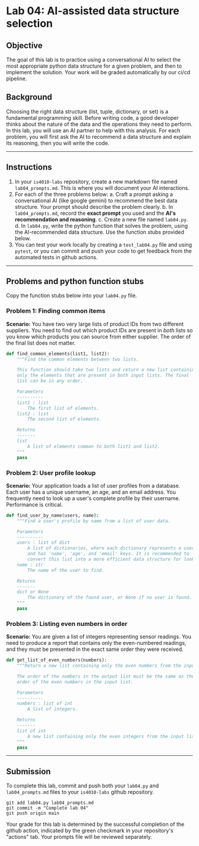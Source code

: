 # Lab 04: AI-assisted data structure selection

## Objective

The goal of this lab is to practice using a conversational AI to select the most appropriate python data structure for a given problem, and then to implement the solution. Your work will be graded automatically by our ci/cd pipeline.

## Background

Choosing the right data structure (list, tuple, dictionary, or set) is a fundamental programming skill. Before writing code, a good developer thinks about the nature of the data and the operations they need to perform. In this lab, you will use an AI partner to help with this analysis. For each problem, you will first ask the AI to recommend a data structure and explain its reasoning, then you will write the code.

---

## Instructions

1.  In your `is4010-labs` repository, create a new markdown file named `lab04_prompts.md`. This is where you will document your AI interactions.
2.  For each of the three problems below:
    a.  Craft a prompt asking a conversational AI (like google gemini) to recommend the best data structure. Your prompt should describe the problem clearly.
    b.  In `lab04_prompts.md`, record the **exact prompt** you used and the **AI's recommendation and reasoning**.
    c.  Create a new file named `lab04.py`.
    d.  In `lab04.py`, write the python function that solves the problem, using the AI-recommended data structure. Use the function stubs provided below.
3.  You can test your work locally by creating a `test_lab04.py` file and using `pytest`, or you can commit and push your code to get feedback from the automated tests in github actions.

---

## Problems and python function stubs

Copy the function stubs below into your `lab04.py` file.

### Problem 1: Finding common items

**Scenario:** You have two very large lists of product IDs from two different suppliers. You need to find out which product IDs are present in *both* lists so you know which products you can source from either supplier. The order of the final list does not matter.

```python
def find_common_elements(list1, list2):
    """Find the common elements between two lists.

    This function should take two lists and return a new list containing
    only the elements that are present in both input lists. The final
    list can be in any order.

    Parameters
    ----------
    list1 : list
        The first list of elements.
    list2 : list
        The second list of elements.

    Returns
    -------
    list
        A list of elements common to both list1 and list2.
    """
    pass
````

### Problem 2: User profile lookup

**Scenario:** Your application loads a list of user profiles from a database. Each user has a unique username, an age, and an email address. You frequently need to look up a user's complete profile by their username. Performance is critical.

```python
def find_user_by_name(users, name):
    """Find a user's profile by name from a list of user data.

    Parameters
    ----------
    users : list of dict
        A list of dictionaries, where each dictionary represents a user
        and has 'name', 'age', and 'email' keys. It is recommended to
        convert this list into a more efficient data structure for lookups.
    name : str
        The name of the user to find.

    Returns
    -------
    dict or None
        The dictionary of the found user, or None if no user is found.
    """
    pass
```

### Problem 3: Listing even numbers in order

**Scenario:** You are given a list of integers representing sensor readings. You need to produce a report that contains only the even-numbered readings, and they must be presented in the exact same order they were received.

```python
def get_list_of_even_numbers(numbers):
    """Return a new list containing only the even numbers from the input list.

    The order of the numbers in the output list must be the same as the
    order of the even numbers in the input list.

    Parameters
    ----------
    numbers : list of int
        A list of integers.

    Returns
    -------
    list of int
        A new list containing only the even integers from the input list.
    """
    pass
```

-----

## Submission

To complete this lab, commit and push both your `lab04.py` and `lab04_prompts.md` files to your `is4010-labs` github repository.

```
git add lab04.py lab04_prompts.md
git commit -m "Complete lab 04"
git push origin main
```

Your grade for this lab is determined by the successful completion of the github action, indicated by the green checkmark in your repository's "actions" tab. Your prompts file will be reviewed separately.
